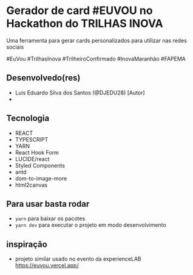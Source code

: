 # Gerador de card #EUVOU no Hackathon do TRILHAS INOVA

Uma ferramenta para gerar cards personalizados para utilizar nas redes sociais

#EuVou #TrilhasInova #TrilheiroConfirmado #InovaMaranhão #FAPEMA

## Desenvolvedo(res)

* Luis Eduardo Silva dos Santos (@DJEDU28) \[Autor\]
* 


## Tecnologia

* REACT
* TYPESCRIPT
* YARN
* React Hook Form
* LUCIDE/react
* Styled Components
* antd
* dom-to-image-more
* html2canvas

## Para usar basta rodar

* `yarn` para baixar os pacotes
* `yarn dev`  para executar o projeto em modo desenvolvimento

## inspiração

* projeto similar usado no evento da experienceLAB https://euvou.vercel.app/
